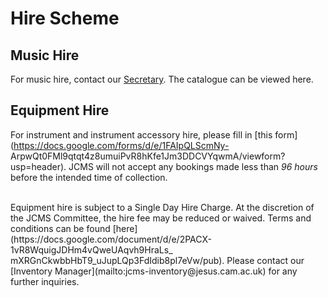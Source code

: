 # Hire Scheme

## Music Hire

For music hire, contact our [Secretary](mailto:jcms-secretary@jesus.cam.ac.uk). The catalogue can be viewed here.

## Equipment Hire

For instrument and instrument accessory hire, please fill in [this form](https://docs.google.com/forms/d/e/1FAIpQLScmNy-
ArpwQt0FMl9qtqt4z8umuiPvR8hKfe1Jm3DDCVYqwmA/viewform?usp=header). JCMS will not accept any bookings made less than *96 hours*
before the intended time of collection.

<br>
Equipment hire is subject to a Single Day Hire Charge. At the discretion of the JCMS Committee, the hire fee may be reduced
or waived. Terms and conditions can be found [here](https://docs.google.com/document/d/e/2PACX-1vR8WquigJDHm4vQweUAqvh9HraLs_
mXRGnCkwbbHbT9_uJupLQp3FdIdib8pl7eVw/pub). Please contact our [Inventory Manager](mailto:jcms-inventory@jesus.cam.ac.uk)
for any further inquiries.
